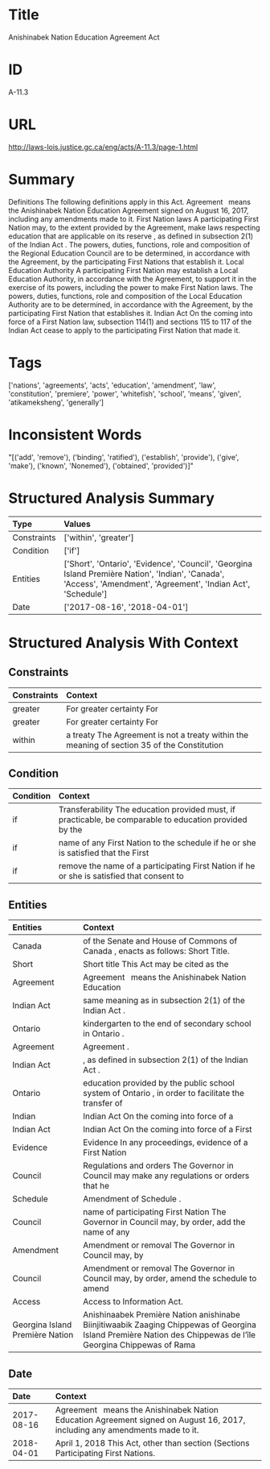 # Title
Anishinabek Nation Education Agreement Act


# ID
A-11.3

# URL
http://laws-lois.justice.gc.ca/eng/acts/A-11.3/page-1.html


# Summary
Definitions The following definitions apply in this Act. Agreement  means the Anishinabek Nation Education Agreement signed on August 16, 2017, including any amendments made to it.
First Nation laws A participating First Nation may, to the extent provided by the Agreement, make laws respecting education that are applicable on its  reserve , as defined in subsection 2(1) of the  Indian Act .
The powers, duties, functions, role and composition of the Regional Education Council are to be determined, in accordance with the Agreement, by the participating First Nations that establish it.
Local Education Authority A participating First Nation may establish a Local Education Authority, in accordance with the Agreement, to support it in the exercise of its powers, including the power to make First Nation laws.
The powers, duties, functions, role and composition of the Local Education Authority are to be determined, in accordance with the Agreement, by the participating First Nation that establishes it.
Indian Act On the coming into force of a First Nation law, subsection 114(1) and sections 115 to 117 of the  Indian Act  cease to apply to the participating First Nation that made it.


# Tags
['nations', 'agreements', 'acts', 'education', 'amendment', 'law', 'constitution', 'premiere', 'power', 'whitefish', 'school', 'means', 'given', 'atikameksheng', 'generally']


# Inconsistent Words
"[('add', 'remove'), ('binding', 'ratified'), ('establish', 'provide'), ('give', 'make'), ('known', 'Nonemed'), ('obtained', 'provided')]"


# Structured Analysis Summary
| Type        | Values                                                                                                                                                           |
|:------------|:-----------------------------------------------------------------------------------------------------------------------------------------------------------------|
| Constraints | ['within', 'greater']                                                                                                                                            |
| Condition   | ['if']                                                                                                                                                           |
| Entities    | ['Short', 'Ontario', 'Evidence', 'Council', 'Georgina Island Première Nation', 'Indian', 'Canada', 'Access', 'Amendment', 'Agreement', 'Indian Act', 'Schedule'] |
| Date        | ['2017-08-16', '2018-04-01']                                                                                                                                     |


# Structured Analysis With Context
 


## Constraints
| Constraints   | Context                                                                                     |
|:--------------|:--------------------------------------------------------------------------------------------|
| greater       | For  greater  certainty For                                                                 |
| greater       | For  greater  certainty For                                                                 |
| within        | a treaty The Agreement is not a treaty within the meaning of section 35 of the Constitution |


## Condition
| Condition   | Context                                                                                                  |
|:------------|:---------------------------------------------------------------------------------------------------------|
| if          | Transferability The education provided must,  if practicable, be comparable to education provided by the |
| if          | name of any First Nation to the schedule if he or she is satisfied that the First                        |
| if          | remove the name of a participating First Nation if he or she is satisfied that consent to                |


## Entities
| Entities                        | Context                                                                                                                                                       |
|:--------------------------------|:--------------------------------------------------------------------------------------------------------------------------------------------------------------|
| Canada                          | of the Senate and House of Commons of Canada , enacts as follows: Short Title.                                                                                |
| Short                           | Short title This Act may be cited as the                                                                                                                      |
| Agreement                       | Agreement   means the Anishinabek Nation Education                                                                                                            |
| Indian Act                      | same meaning as in subsection 2(1) of the Indian Act  .                                                                                                       |
| Ontario                         | kindergarten to the end of secondary school in Ontario .                                                                                                      |
| Agreement                       | Agreement .                                                                                                                                                   |
| Indian Act                      | , as defined in subsection 2(1) of the Indian Act  .                                                                                                          |
| Ontario                         | education provided by the public school system of Ontario , in order to facilitate the transfer of                                                            |
| Indian                          | Indian Act On the coming into force of a                                                                                                                      |
| Indian Act                      | Indian Act On the coming into force of a First                                                                                                                |
| Evidence                        | Evidence In any proceedings, evidence of a First Nation                                                                                                       |
| Council                         | Regulations and orders The Governor in  Council may make any regulations or orders that he                                                                    |
| Schedule                        | Amendment of  Schedule .                                                                                                                                      |
| Council                         | name of participating First Nation The Governor in Council may, by order, add the name of any                                                                 |
| Amendment                       | Amendment or removal The Governor in Council may, by                                                                                                          |
| Council                         | Amendment or removal The Governor in  Council may, by order, amend the schedule to amend                                                                      |
| Access                          | Access  to Information Act.                                                                                                                                   |
| Georgina Island Première Nation | Anishinaabek Première Nation anishinabe Biinjitiwaabik Zaaging Chippewas of Georgina Island Première Nation des Chippewas de l’île Georgina Chippewas of Rama |


## Date
| Date       | Context                                                                                                                     |
|:-----------|:----------------------------------------------------------------------------------------------------------------------------|
| 2017-08-16 | Agreement  means the Anishinabek Nation Education Agreement signed on August 16, 2017, including any amendments made to it. |
| 2018-04-01 | April 1, 2018 This Act, other than section  (Sections  Participating First Nations.                                         |


